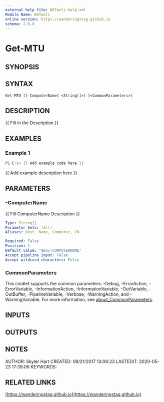 ```yaml
---
external help file: WSTools-help.xml
Module Name: WSTools
online version: https://wanderingstag.github.io
schema: 2.0.0
---
```


# Get-MTU

## SYNOPSIS

## SYNTAX

```
Get-MTU [[-ComputerName] <String[]>] [<CommonParameters>]
```

## DESCRIPTION
{{ Fill in the Description }}

## EXAMPLES

### Example 1
```powershell
PS C:\> {{ Add example code here }}
```

{{ Add example description here }}

## PARAMETERS

### -ComputerName
{{ Fill ComputerName Description }}

```yaml
Type: String[]
Parameter Sets: (All)
Aliases: Host, Name, Computer, CN

Required: False
Position: 1
Default value: "$env:COMPUTERNAME"
Accept pipeline input: False
Accept wildcard characters: False
```

### CommonParameters
This cmdlet supports the common parameters: -Debug, -ErrorAction, -ErrorVariable, -InformationAction, -InformationVariable, -OutVariable, -OutBuffer, -PipelineVariable, -Verbose, -WarningAction, and -WarningVariable. For more information, see [about_CommonParameters](http://go.microsoft.com/fwlink/?LinkID=113216).

## INPUTS

## OUTPUTS

## NOTES
AUTHOR: Skyler Hart
CREATED: 09/21/2017 13:06:23
LASTEDIT: 2020-05-23 17:39:06
KEYWORDS:

## RELATED LINKS

[https://wanderingstag.github.io](https://wanderingstag.github.io)

